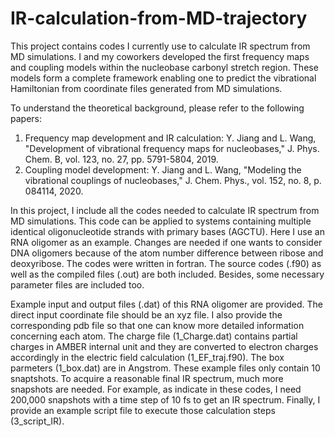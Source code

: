 # IR-calculation-from-MD-trajectory
This project contains codes I currently use to calculate IR spectrum from MD simulations.
I and my coworkers developed the first frequency maps and coupling models within the nucleobase carbonyl stretch region. These models form a complete framework enabling one to predict the vibrational Hamiltonian from coordinate files generated from MD simulations.

To understand the theoretical background, please refer to the following papers:
1. Frequency map development and IR calculation: Y. Jiang and L. Wang, "Development of vibrational frequency maps for nucleobases," J. Phys. Chem. B, vol. 123, no. 27, pp. 5791-5804, 2019.
2. Coupling model development: Y. Jiang and L. Wang, "Modeling the vibrational couplings of nucleobases," J. Chem. Phys., vol. 152, no. 8, p. 084114, 2020.

In this project, I include all the codes needed to calculate IR spectrum from MD simulations. This code can be applied to systems containing multiple identical oligonucleotide strands with primary bases (AGCTU). Here I use an RNA oligomer as an example. Changes are needed if one wants to consider DNA oligomers because of the atom number difference between ribose and deoxyribose. The codes were written in fortran. The source codes (.f90) as well as the compiled files (.out) are both included. Besides, some necessary parameter files are included too.

Example input and output files (.dat) of this RNA oligomer are provided. The direct input coordinate file should be an xyz file. I also provide the corresponding pdb file so that one can know more detailed information concerning each atom. The charge file (1_Charge.dat) contains partial charges in AMBER internal unit and they are converted to electron charges accordingly in the electric field calculation (1_EF_traj.f90). The box parmeters (1_box.dat) are in Angstrom. These example files only contain 10 snaptshots. To acquire a reasonable final IR spectrum, much more snapshots are needed. For example, as indicate in these codes, I need 200,000 snapshots with a time step of 10 fs to get an IR spectrum. Finally, I provide an example script file to execute those calculation steps (3_script_IR).
